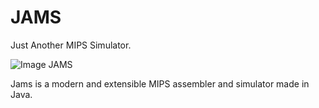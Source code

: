 # JAMS
Just Another MIPS Simulator.

![Image JAMS](https://i.imgur.com/Fs9QsYM.png)

Jams is a modern and extensible MIPS assembler and simulator made in Java.

